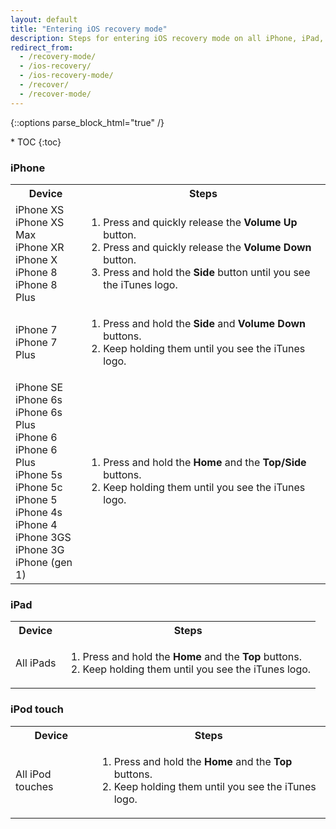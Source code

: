 ```yaml
---
layout: default
title: "Entering iOS recovery mode"
description: Steps for entering iOS recovery mode on all iPhone, iPad, and iPod touch models.
redirect_from: 
  - /recovery-mode/
  - /ios-recovery/
  - /ios-recovery-mode/
  - /recover/
  - /recover-mode/
---
```

{::options parse_block_html="true" /}

<div id="compact-toc">
* TOC
{:toc}
</div>

### iPhone

<table class="full-width">
  <tr>
    <th>Device</th>
    <th>Steps</th>
  </tr>
  <tr>
    <td>
      iPhone XS<br>
      iPhone XS Max<br>
      iPhone XR<br>
      iPhone X<br>
      iPhone 8<br>
      iPhone 8 Plus
    </td>
    <td>
      <ol>
        <li>Press and quickly release the <strong>Volume Up</strong> button.</li>
        <li>Press and quickly release the <strong>Volume Down</strong> button.</li>
        <li>Press and hold the <strong>Side</strong> button until you see the iTunes logo.</li>
      </ol>
    </td>
  </tr>
  <tr>
    <td>
      iPhone 7<br>
      iPhone 7 Plus
    </td>
    <td>
      <ol>
        <li>Press and hold the <strong>Side</strong> and <strong>Volume Down</strong> buttons.</li>
        <li>Keep holding them until you see the iTunes logo.</li>
      </ol>
    </td>
  </tr>
  <tr>
    <td>
      iPhone SE<br>
      iPhone 6s<br>
      iPhone 6s Plus<br>
      iPhone 6<br>
      iPhone 6 Plus<br>
      iPhone 5s<br>
      iPhone 5c<br>
      iPhone 5<br>
      iPhone 4s<br>
      iPhone 4<br>
      iPhone 3GS<br>
      iPhone 3G<br>
      iPhone (gen 1)
    </td>
    <td>
      <ol>
        <li>Press and hold the <strong>Home</strong> and the <strong>Top/Side</strong> buttons.</li>
        <li>Keep holding them until you see the iTunes logo.</li>
      </ol>
    </td>
  </tr>
</table>

### iPad

<table class="full-width">
  <tr>
    <th>Device</th>
    <th>Steps</th>
  </tr>
  <tr>
    <td>
      All iPads
    </td>
    <td>
      <ol>
        <li>Press and hold the <strong>Home</strong> and the <strong>Top</strong> buttons.</li>
        <li>Keep holding them until you see the iTunes logo.</li>
      </ol>
    </td>
  </tr>
</table>

### iPod touch

<table class="full-width">
  <tr>
    <th>Device</th>
    <th>Steps</th>
  </tr>
  <tr>
    <td>
      All iPod touches
    </td>
    <td>
      <ol>
        <li>Press and hold the <strong>Home</strong> and the <strong>Top</strong> buttons.</li>
        <li>Keep holding them until you see the iTunes logo.</li>
      </ol>
    </td>
  </tr>
</table>

